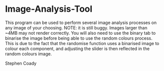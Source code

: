 Image-Analysis-Tool
===================

This program can be used to perform several image analysis processes on any image of your choosing. 
NOTE: it is still buggy. Images larger than ~4MB may not render correctly. 
You will also need to use the binary tab to binarise the image before being able to use the random colours process. 
This is due to the fact that the randomise function uses a binarised image to colour each component, 
and adjusting the slider is then reflected in the random colours image.








Stephen Coady
